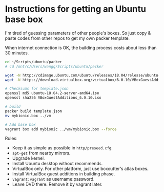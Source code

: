# Instructions for getting an Ubuntu base box

I'm tired of guessing parameters of other people's boxes. So just copy & paste codes from other
repos to get my own packer template.

When internet connection is OK, the building process costs about less than 30 minutes.

```bash
cd ~/Scripts/ubuntu/packer
# cd /mnt/c/Users/wangq/Scripts/ubuntu/packer

wget -N http://cdimage.ubuntu.com/ubuntu/releases/18.04/release/ubuntu-18.04.2-server-amd64.iso
wget -N https://download.virtualbox.org/virtualbox/6.0.10/VBoxGuestAdditions_6.0.10.iso

# Checksums for template.json
openssl md5 ubuntu-18.04.2-server-amd64.iso
openssl sha256 VBoxGuestAdditions_6.0.10.iso

# build
packer build template.json
mv mybionic.box ../vm

# Add base box
vagrant box add mybionic ../vm/mybionic.box --force

```

Rules:

* Keep it as simple as possible in `http/preseed.cfg`.
* `apt-get` from nearby mirrors.
* Upgrade kernel.
* Install Ubuntu desktop without recommends.
* VirtualBox only. For other platform, just use boxcutter's atlas boxes.
* Install VirtualBox guest additions in building phase.
* `vagrant:vagrant` as username:password.
* Leave DVD there. Remove it by vagrant later.
